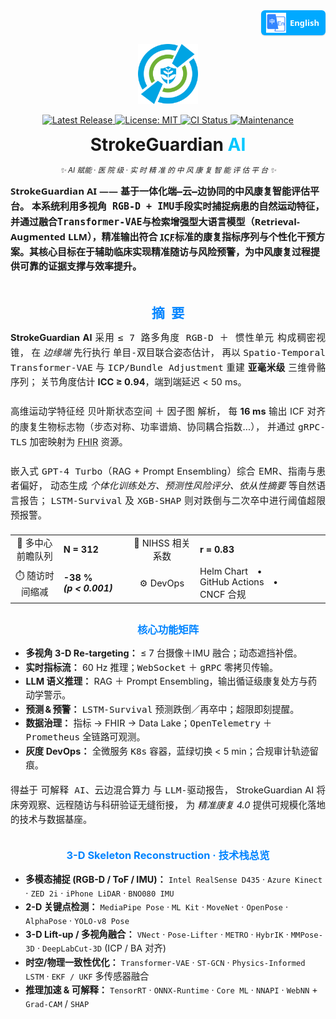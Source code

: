 <!-- 
════════════════════════════════════════════════════════════
  StrokeGuardian AI · README Hero (single-logo | fully-polished)
═════════════════════════════════════════════════════════════════
-->

<!-- ——— Language Switch (top-right) ——— -->
<!-- ========= Language Switch ========= -->
<p align="right" style="margin-top:0;">
  <a href="README.zh-CN.md"
     title="Switch to Simplified Chinese"
     style="
       display:inline-flex;
       align-items:center;
       gap:6px;
       padding:4px 10px 4px 8px;
       font:600 13px/1 'Segoe UI',Roboto,'Helvetica Neue',Arial,sans-serif;
       color:#fff;
       background:#00a9ff;
       border-radius:6px;
       text-decoration:none;
       box-shadow:0 1px 2px rgba(0,0,0,.15);
     ">
    <img src="docs/assets/lang-en.png" alt="🌐" width="32" height="32">
    English
  </a>
</p>

<!-- ——— Logo ——— -->
<p align="center">
  <img src="docs/logo.png" width="96" height="96" alt="StrokeGuardian AI Logo"/>
</p>

<!-- ——— Badge Row ——— -->
<p align="center">

  <!-- Release -->
  <a href="https://github.com/YourOrg/StrokeGuardianAI/releases" title="Latest stable release">
    <img
      alt="Latest Release"
      src="https://img.shields.io/github/v/release/YourOrg/StrokeGuardianAI?label=Release&labelColor=0084ff&color=00c7ff&style=flat-square">
  </a>

  <!-- License -->
  <a href="https://github.com/YourOrg/StrokeGuardianAI/blob/main/LICENSE" title="MIT License">
    <img
      alt="License: MIT"
      src="https://img.shields.io/github/license/YourOrg/StrokeGuardianAI?label=License&labelColor=0084ff&color=00c7ff&style=flat-square">
  </a>

  <!-- CI -->
  <a href="https://github.com/YourOrg/StrokeGuardianAI/actions/workflows/ci.yml" title="Continuous Integration status">
    <img
      alt="CI Status"
      src="https://img.shields.io/github/actions/workflow/status/YourOrg/StrokeGuardianAI/ci.yml?branch=main&label=CI&labelColor=0084ff&color=00c7ff&style=flat-square">
  </a>

  <!-- Maintenance -->
  <a href="https://github.com/YourOrg/StrokeGuardianAI/graphs/commit-activity" title="Commit activity (past 12 months)">
    <img
      alt="Maintenance"
      src="https://img.shields.io/badge/maintenance-yes-00c7ff?labelColor=0084ff&style=flat-square">
  </a>

</p>

<!-- ——— Title & Tagline ——— -->
<h1 align="center" style="margin:0.4em 0 0.2em 0;">
  StrokeGuardian&nbsp;<span style="color:#00c7ff;">AI</span>
</h1>

<p align="center">
  <i><small>✨ AI 赋能 · 医 院 级 · 实 时 精 准 的 中 风 康 复 智 能 评 估 平 台 ✨</small></i>
</p>

<!-- ——— Elevator Pitch ——— -->
<div style="max-width:760px;margin-top:1em;font:600 15px/1.56 'Segoe UI',Roboto,'Helvetica Neue',Arial,sans-serif;"> 
  <strong>StrokeGuardian AI</strong>
  —— 基于一体化<kbd>端—云—边</kbd>协同的中风康复智能评估平台。 本系统利用<kbd>多视角 RGB-D + IMU</kbd>手段实时捕捉病患的自然运动特征，并通过融合<kbd>Transformer-VAE</kbd>与<kbd>检索增强型大语言模型</kbd>（Retrieval-Augmented LLM），精准输出符合 
  <abbr title="International Classification of Functioning, Disability and Health">ICF</abbr>标准的康复指标序列与个性化干预方案。其核心目标在于辅助临床实现精准随访与风险预警，为中风康复过程提供可靠的证据支撑与效率提升。 
</div>

<!-- ———  A B S T R A C T  ——— -->
<h2 id="摘要" align="center" style="margin:2.2em 0 0.7em;color:#0084ff;">摘 要</h2>

<p style="text-align:justify;font-size:14.6px;line-height:1.58;">
  <strong>StrokeGuardian AI</strong> 采用 <kbd>≤ 7 路多角度 RGB-D ＋ 惯性单元</kbd> 构成稠密视锥，
  在 <em>边缘端</em> 先行执行 <kbd>单目-双目联合姿态估计</kbd>，
  再以 <kbd>Spatio-Temporal Transformer-VAE</kbd> 与 <kbd>ICP/Bundle&nbsp;Adjustment</kbd>
  重建 <b>亚毫米级</b> 三维骨骼序列；
  关节角度估计 <strong>ICC ≥ 0.94</strong>，端到端延迟 &lt; 50 ms。
  <br><br>
  高维运动学特征经 <kbd>贝叶斯状态空间</kbd> ＋ <kbd>因子图</kbd> 解析，
  每 <strong>16 ms</strong> 输出 ICF 对齐的康复生物标志物（步态对称、功率谱熵、协同耦合指数…），
  并通过 <kbd>gRPC-TLS</kbd> 加密映射为
  <abbr title="HL7 Fast Healthcare Interoperability Resources">FHIR</abbr> 资源。
  <br><br>
  嵌入式 <kbd>GPT-4 Turbo</kbd>（RAG + Prompt Ensembling）综合 EMR、指南与患者偏好，
  动态生成 <em>个体化训练处方、预测性风险评分、依从性摘要</em> 等自然语言报告；
  <kbd>LSTM-Survival</kbd> 及 <kbd>XGB-SHAP</kbd>
  则对跌倒与二次卒中进行阈值超限预报警。
</p>

<!-- ———  Key Metrics  ——— -->
<table align="center" style="margin:1.3em auto;font-size:14.5px;">
  <tr>
    <td align="center">👥&nbsp;多中心前瞻队列</td><td><b>N&nbsp;=&nbsp;312</b></td>
    <td align="center">🔗&nbsp;NIHSS&nbsp;相关系数</td><td><b>r&nbsp;=&nbsp;0.83</b></td>
  </tr>
  <tr>
    <td align="center">⏱️&nbsp;随访时间缩减</td><td><b>-38 % <i>(p&nbsp;&lt;&nbsp;0.001)</i></b></td>
    <td align="center">⚙️&nbsp;DevOps</td><td>Helm&nbsp;Chart • GitHub&nbsp;Actions • CNCF&nbsp;合规</td>
  </tr>
</table>

<!-- ———  Feature Matrix  ——— -->
<h3 align="center" style="color:#0084ff;margin-top:1.8em;">核心功能矩阵</h3>
<ul style="max-width:760px;margin:0 auto;font-size:14.4px;line-height:1.55;">
  <li><b>多视角 3-D Re-targeting：</b> ≤ 7 台摄像＋IMU 融合；动态遮挡补偿。</li>
  <li><b>实时指标流：</b> 60 Hz 推理；<kbd>WebSocket</kbd> ＋ <kbd>gRPC</kbd> 零拷贝传输。</li>
  <li><b>LLM 语义推理：</b> RAG ＋ Prompt Ensembling，输出循证级康复处方与药动学警示。</li>
  <li><b>预测 & 预警：</b> <kbd>LSTM-Survival</kbd> 预测跌倒／再卒中；超限即刻提醒。</li>
  <li><b>数据治理：</b> 指标 → FHIR → Data Lake；<kbd>OpenTelemetry</kbd> ＋ <kbd>Prometheus</kbd> 全链路可观测。</li>
  <li><b>灰度 DevOps：</b> 全微服务 <kbd>K8s</kbd> 容器，蓝绿切换 &lt; 5 min；合规审计轨迹留痕。</li>
</ul>

<p style="text-align:justify;margin-top:1.15em;font-size:14.5px;line-height:1.6;">
  得益于 <kbd>可解释 AI</kbd>、<kbd>云边混合算力</kbd> 与 <kbd>LLM-驱动报告</kbd>，
  StrokeGuardian AI 将床旁观察、远程随访与科研验证无缝衔接，
  为 <em>精准康复 4.0</em> 提供可规模化落地的技术与数据基座。
</p>

<!-- ——— 3-D Skeleton Tech Stack ——— -->
<h3 align="center" style="color:#0084ff;margin-top:2em;">3-D Skeleton Reconstruction · 技术栈总览</h3>
<ul style="max-width:760px;margin:0 auto;font-size:14.3px;line-height:1.55;">
  <!-- ❶ 捕捉层 -->
  <li><b>多模态捕捉 (RGB-D / ToF / IMU)：</b>
      <code>Intel RealSense D435</code> · <code>Azure Kinect</code> · <code>ZED 2i</code> ·
      <code>iPhone LiDAR</code> · <code>BNO080 IMU</code></li>
  <!-- ❷ 姿态估计 -->
  <li><b>2-D 关键点检测：</b>
      <code>MediaPipe Pose</code> · <code>ML Kit</code> · <code>MoveNet</code> · <code>OpenPose</code> ·
      <code>AlphaPose</code> · <code>YOLO-v8 Pose</code></li>
  <!-- ❸ 3-D Lift-up -->
  <li><b>3-D Lift-up / 多视角融合：</b>
      <code>VNect</code> · <code>Pose-Lifter</code> · <code>METRO</code> · <code>HybrIK</code> ·
      <code>MMPose-3D</code> · <code>DeepLabCut-3D</code> (ICP / BA 对齐)</li>
  <!-- ❹ 时空优化 -->
  <li><b>时空/物理一致性优化：</b>
      <code>Transformer-VAE</code> · <code>ST-GCN</code> · <code>Physics-Informed LSTM</code> ·
      <code>EKF / UKF</code> 多传感器融合</li>
  <!-- ❺ 推理加速 -->
  <li><b>推理加速 &amp; 可解释：</b>
      <code>TensorRT</code> · <code>ONNX-Runtime</code> · <code>Core ML</code> ·
      <code>NNAPI</code> · <code>WebNN</code> + <code>Grad-CAM</code> / <code>SHAP</code></li>
</ul>


